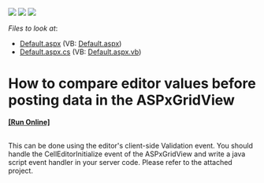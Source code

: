 <!-- default badges list -->
![](https://img.shields.io/endpoint?url=https://codecentral.devexpress.com/api/v1/VersionRange/128538487/15.1.3%2B)
[![](https://img.shields.io/badge/Open_in_DevExpress_Support_Center-FF7200?style=flat-square&logo=DevExpress&logoColor=white)](https://supportcenter.devexpress.com/ticket/details/E472)
[![](https://img.shields.io/badge/📖_How_to_use_DevExpress_Examples-e9f6fc?style=flat-square)](https://docs.devexpress.com/GeneralInformation/403183)
<!-- default badges end -->
<!-- default file list -->
*Files to look at*:

* [Default.aspx](./CS/Default.aspx) (VB: [Default.aspx](./VB/Default.aspx))
* [Default.aspx.cs](./CS/Default.aspx.cs) (VB: [Default.aspx.vb](./VB/Default.aspx.vb))
<!-- default file list end -->
# How to compare editor values before posting data in the ASPxGridView
<!-- run online -->
**[[Run Online]](https://codecentral.devexpress.com/e472/)**
<!-- run online end -->


<p><br />This can be done using the editor's client-side Validation event. You should handle the CellEditorInitialize event of the ASPxGridView and write a java script event handler in your server code. Please refer to the attached project.</p>

<br/>



